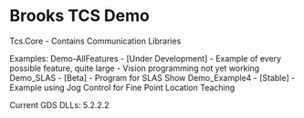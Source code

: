 # Brooks TCS Demo
Tcs.Core - Contains Communication Libraries

Examples:
Demo-AllFeatures - [Under Development] - Example of every possible feature, quite large
    - Vision programming not yet working
Demo_SLAS - [Beta] - Program for SLAS Show
Demo_Example4 - [Stable] - Example using Jog Control for Fine Point Location Teaching

Current GDS DLLs: 5.2.2.2
